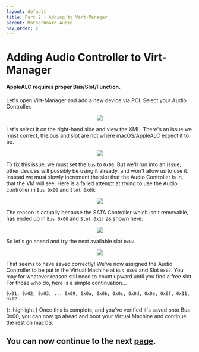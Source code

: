 ```yaml
---
layout: default
title: Part 2 - Adding to Virt-Manager
parent: Motherboard Audio
nav_order: 2
---
```


# Adding Audio Controller to Virt-Manager
#### AppleALC requires proper Bus/Slot/Function.

Let's open Virt-Manager and add a new device via PCI. Select your Audio Controller.

<p align="center">
  <img src="../../../assets/VManAddFPA.png">
</p>

Let's select it on the right-hand side and view the XML. There's an issue we must correct, the bus and slot are not where macOS/AppleALC expect it to be.

<p align="center">
  <img src="../../../assets/VManFPABeforeFix.png">
</p>

To fix this issue, we must set the ``bus`` to ``0x00``. But we'll run into an issue, other devices will possibly be using it already, and won't allow us to use it. Instead we must slowly increment the slot that the Audio Controller is in, that the VM will see. Here is a failed attempt at trying to use the Audio controller in ``Bus 0x00`` and ``Slot 0x00``:

<p align="center">
  <img src="../../../assets/VManFPAAttempt.png">
</p>

The reason is actually because the SATA Controller which isn't removable, has ended up in ``Bus 0x00`` and ``Slot 0x1f`` as shown here:

<p align="center">
  <img src="../../../assets/VManFPAAttemptReason.png">
</p>

So let's go ahead and try the next available slot ``0x02``.

<p align="center">
  <img src="../../../assets/VManFPAAfterFix.png">
</p>

That seems to have saved correctly! We've now assigned the Audio Controller to be put in the Virtual Machine at ``Bus 0x00`` and Slot ``0x02``. You may for whatever reason still need to count upward until you find a free slot. For those who do, here is a simple continuation...

```
0x01, 0x02, 0x03, ... 0x09, 0x0a, 0x0b, 0x0c, 0x0d, 0x0e, 0x0f, 0x11, 0x12...
```

{: .highlight }
Once this is complete, and you've verified it's saved onto Bus 0x00, you can now go ahead and boot your Virtual Machine and continue the rest on macOS.

## You can now continue to the next <a href="../03-AddingKext">page</a>.
